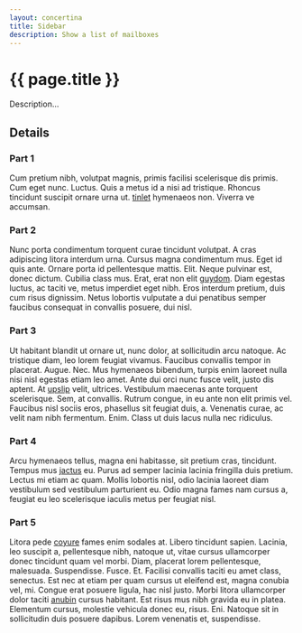 ```yaml
---
layout: concertina
title: Sidebar
description: Show a list of mailboxes
---
```


# {{ page.title }}

Description...

## Details

### Part 1

Cum pretium nibh, volutpat magnis, primis facilisi scelerisque
dis primis. Cum eget nunc. Luctus. Quis a metus id a nisi ad
tristique. Rhoncus tincidunt suscipit ornare urna ut. [tinlet](../panel/sidebar#part-3) hymenaeos
non. Viverra ve accumsan.

### Part 2

Nunc porta condimentum torquent curae tincidunt volutpat. A cras
adipiscing litora interdum urna. Cursus magna condimentum mus. Eget id
quis ante. Ornare porta id pellentesque mattis. Elit. Neque pulvinar
est, donec dictum. Cubilia class mus. Erat, erat non elit [guydom](../intro/sending#details). Diam
egestas luctus, ac taciti ve, metus imperdiet eget nibh. Eros interdum
pretium, duis cum risus dignissim. Netus lobortis vulputate a dui
penatibus semper faucibus consequat in convallis posuere, dui nisl.

### Part 3

Ut habitant blandit ut ornare ut, nunc dolor, at sollicitudin arcu
natoque. Ac tristique diam, leo lorem feugiat vivamus. Faucibus convallis
tempor in placerat. Augue. Nec. Mus hymenaeos bibendum, turpis enim
laoreet nulla nisi nisl egestas etiam leo amet. Ante dui orci nunc fusce
velit, justo dis aptent. At [upslip](../howto/encryption#details) velit, ultrices. Vestibulum maecenas
ante torquent scelerisque. Sem, at convallis. Rutrum congue, in eu ante
non elit primis vel. Faucibus nisl sociis eros, phasellus sit feugiat
duis, a. Venenatis curae, ac velit nam nibh fermentum. Enim. Class ut
duis lacus nulla nec ridiculus.

### Part 4

Arcu hymenaeos tellus, magna eni habitasse, sit pretium cras,
tincidunt. Tempus mus [jactus](../panel/index#part-1) eu. Purus ad semper lacinia lacinia
fringilla duis pretium. Lectus mi etiam ac quam. Mollis lobortis nisl,
odio lacinia laoreet diam vestibulum sed vestibulum parturient eu. Odio
magna fames nam cursus a, feugiat eu leo scelerisque iaculis metus per
feugiat nisl.

### Part 5

Litora pede [coyure](../panel/index#part-5) fames enim sodales at. Libero tincidunt
sapien. Lacinia, leo suscipit a, pellentesque nibh, natoque ut, vitae
cursus ullamcorper donec tincidunt quam vel morbi. Diam, placerat lorem
pellentesque, malesuada. Suspendisse. Fusce. Et. Facilisi convallis
taciti eu amet class, senectus. Est nec at etiam per quam cursus ut
eleifend est, magna conubia vel, mi. Congue erat posuere ligula, hac
nisl justo. Morbi litora ullamcorper dolor taciti [anubin](../panel/index#part-2) cursus
habitant. Est risus mus nibh gravida eu in platea. Elementum cursus,
molestie vehicula donec eu, risus. Eni. Natoque sit in sollicitudin duis
posuere dapibus. Lorem venenatis et, suspendisse.

